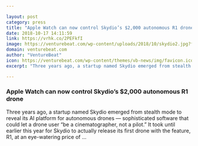 ```yaml
---

layout: post
category: press
title: "Apple Watch can now control Skydio’s $2,000 autonomous R1 drone"
date: 2018-10-17 14:11:59
link: https://vrhk.co/2PEFkfI
image: https://venturebeat.com/wp-content/uploads/2018/10/skydio2.jpg?fit=2278%2C1274&strip=all
domain: venturebeat.com
author: "VentureBeat"
icon: https://venturebeat.com/wp-content/themes/vb-news/img/favicon.ico
excerpt: "Three years ago, a startup named Skydio emerged from stealth mode to reveal its AI platform for autonomous drones — sophisticated software that could let a drone user “be a cinematographer, not a pilot.” It took until earlier this year for Skydio to actually release its first drone with the feature, R1, at an eye-watering price of …"

---
```


### Apple Watch can now control Skydio’s $2,000 autonomous R1 drone

Three years ago, a startup named Skydio emerged from stealth mode to reveal its AI platform for autonomous drones — sophisticated software that could let a drone user “be a cinematographer, not a pilot.” It took until earlier this year for Skydio to actually release its first drone with the feature, R1, at an eye-watering price of …